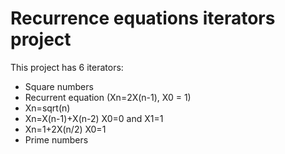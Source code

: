 # Recurrence equations iterators project
This project has 6 iterators:
* Square numbers
* Recurrent equation (Xn=2X(n-1), X0 = 1)
* Xn=sqrt(n)
* Xn=X(n-1)+X(n-2) X0=0 and X1=1
* Xn=1+2X(n/2) X0=1
* Prime numbers
